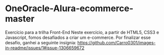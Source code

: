 # OneOracle-Alura-ecommerce-master
 Exercício para a trilha Front-End
Neste exercício, a partir de HTML5, CSS3 e Javascript, 
fomos desafiados a criar um e-commerce.
Por finalizar esse desafio, ganhei a seguinte insígnia:
https://github.com/Carro0301/images-in-readme/issues/1#issue-1306659672
